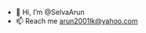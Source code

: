 - 👋 Hi, I’m @SelvaArun
- 📫 Reach me arun2001lk@yahoo.com

<!---
SelvaArun/SelvaArun is a ✨ special ✨ repository because its `README.md` (this file) appears on your GitHub profile.
You can click the Preview link to take a look at your changes.
--->
